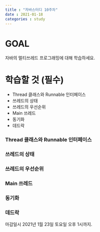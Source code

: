 ```yaml
---
title : "자바스터디 10주차"
date : 2021-01-18
categories : study
---
```


# GOAL
자바의 멀티쓰레드 프로그래밍에 대해 학습하세요.

# 학습할 것 (필수)
+ Thread 클래스와 Runnable 인터페이스
+ 쓰레드의 상태
+ 쓰레드의 우선순위
+ Main 쓰레드
+ 동기화
+ 데드락

### Thread 클래스와 Runnable 인터페이스
### 쓰레드의 상태
### 쓰레드의 우선순위
### Main 쓰레드
### 동기화
### 데드락


마감일시
2021년 1월 23일 토요일 오후 1시까지.
